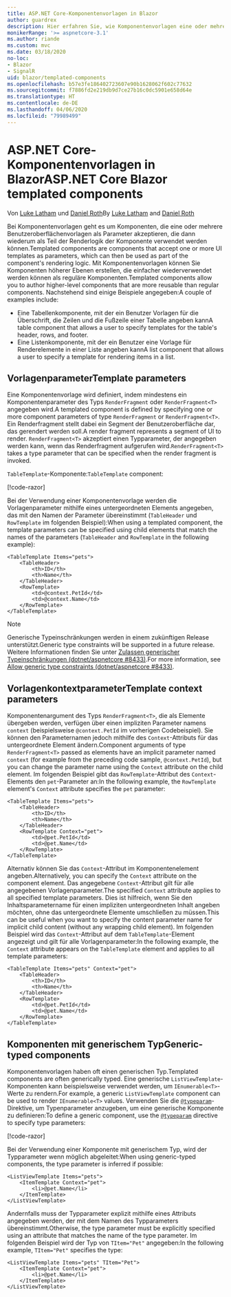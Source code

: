```yaml
---
title: ASP.NET Core-Komponentenvorlagen in Blazor
author: guardrex
description: Hier erfahren Sie, wie Komponentenvorlagen eine oder mehrere Benutzeroberflächenvorlagen als Parameter akzeptieren können, die dann wiederum als Teil der Renderlogik der Komponente verwendet werden können.
monikerRange: '>= aspnetcore-3.1'
ms.author: riande
ms.custom: mvc
ms.date: 03/18/2020
no-loc:
- Blazor
- SignalR
uid: blazor/templated-components
ms.openlocfilehash: b57e3fe186402723607e90b1628062f602c77632
ms.sourcegitcommit: f7886fd2e219db9d7ce27b16c0dc5901e658d64e
ms.translationtype: HT
ms.contentlocale: de-DE
ms.lasthandoff: 04/06/2020
ms.locfileid: "79989499"
---
```

# <a name="aspnet-core-opno-locblazor-templated-components"></a><span data-ttu-id="4c6b8-103">ASP.NET Core-Komponentenvorlagen in Blazor</span><span class="sxs-lookup"><span data-stu-id="4c6b8-103">ASP.NET Core Blazor templated components</span></span>

<span data-ttu-id="4c6b8-104">Von [Luke Latham](https://github.com/guardrex) und [Daniel Roth](https://github.com/danroth27)</span><span class="sxs-lookup"><span data-stu-id="4c6b8-104">By [Luke Latham](https://github.com/guardrex) and [Daniel Roth](https://github.com/danroth27)</span></span>

<span data-ttu-id="4c6b8-105">Bei Komponentenvorlagen geht es um Komponenten, die eine oder mehrere Benutzeroberflächenvorlagen als Parameter akzeptieren, die dann wiederum als Teil der Renderlogik der Komponente verwendet werden können.</span><span class="sxs-lookup"><span data-stu-id="4c6b8-105">Templated components are components that accept one or more UI templates as parameters, which can then be used as part of the component's rendering logic.</span></span> <span data-ttu-id="4c6b8-106">Mit Komponentenvorlagen können Sie Komponenten höherer Ebenen erstellen, die einfacher wiederverwendet werden können als reguläre Komponenten.</span><span class="sxs-lookup"><span data-stu-id="4c6b8-106">Templated components allow you to author higher-level components that are more reusable than regular components.</span></span> <span data-ttu-id="4c6b8-107">Nachstehend sind einige Beispiele angegeben:</span><span class="sxs-lookup"><span data-stu-id="4c6b8-107">A couple of examples include:</span></span>

* <span data-ttu-id="4c6b8-108">Eine Tabellenkomponente, mit der ein Benutzer Vorlagen für die Überschrift, die Zeilen und die Fußzeile einer Tabelle angeben kann</span><span class="sxs-lookup"><span data-stu-id="4c6b8-108">A table component that allows a user to specify templates for the table's header, rows, and footer.</span></span>
* <span data-ttu-id="4c6b8-109">Eine Listenkomponente, mit der ein Benutzer eine Vorlage für Renderelemente in einer Liste angeben kann</span><span class="sxs-lookup"><span data-stu-id="4c6b8-109">A list component that allows a user to specify a template for rendering items in a list.</span></span>

## <a name="template-parameters"></a><span data-ttu-id="4c6b8-110">Vorlagenparameter</span><span class="sxs-lookup"><span data-stu-id="4c6b8-110">Template parameters</span></span>

<span data-ttu-id="4c6b8-111">Eine Komponentenvorlage wird definiert, indem mindestens ein Komponentenparameter des Typs `RenderFragment` oder `RenderFragment<T>` angegeben wird.</span><span class="sxs-lookup"><span data-stu-id="4c6b8-111">A templated component is defined by specifying one or more component parameters of type `RenderFragment` or `RenderFragment<T>`.</span></span> <span data-ttu-id="4c6b8-112">Ein Renderfragment stellt dabei ein Segment der Benutzeroberfläche dar, das gerendert werden soll.</span><span class="sxs-lookup"><span data-stu-id="4c6b8-112">A render fragment represents a segment of UI to render.</span></span> <span data-ttu-id="4c6b8-113">`RenderFragment<T>` akzeptiert einen Typparameter, der angegeben werden kann, wenn das Renderfragment aufgerufen wird.</span><span class="sxs-lookup"><span data-stu-id="4c6b8-113">`RenderFragment<T>` takes a type parameter that can be specified when the render fragment is invoked.</span></span>

<span data-ttu-id="4c6b8-114">`TableTemplate`-Komponente:</span><span class="sxs-lookup"><span data-stu-id="4c6b8-114">`TableTemplate` component:</span></span>

[!code-razor[](common/samples/3.x/BlazorWebAssemblySample/Components/TableTemplate.razor)]

<span data-ttu-id="4c6b8-115">Bei der Verwendung einer Komponentenvorlage werden die Vorlagenparameter mithilfe eines untergeordneten Elements angegeben, das mit den Namen der Parameter übereinstimmt (`TableHeader` und `RowTemplate` im folgenden Beispiel):</span><span class="sxs-lookup"><span data-stu-id="4c6b8-115">When using a templated component, the template parameters can be specified using child elements that match the names of the parameters (`TableHeader` and `RowTemplate` in the following example):</span></span>

```razor
<TableTemplate Items="pets">
    <TableHeader>
        <th>ID</th>
        <th>Name</th>
    </TableHeader>
    <RowTemplate>
        <td>@context.PetId</td>
        <td>@context.Name</td>
    </RowTemplate>
</TableTemplate>
```

> [!NOTE]
> <span data-ttu-id="4c6b8-116">Generische Typeinschränkungen werden in einem zukünftigen Release unterstützt.</span><span class="sxs-lookup"><span data-stu-id="4c6b8-116">Generic type constraints will be supported in a future release.</span></span> <span data-ttu-id="4c6b8-117">Weitere Informationen finden Sie unter [Zulassen generischer Typeinschränkungen (dotnet/aspnetcore #8433)](https://github.com/dotnet/aspnetcore/issues/8433).</span><span class="sxs-lookup"><span data-stu-id="4c6b8-117">For more information, see [Allow generic type constraints (dotnet/aspnetcore #8433)](https://github.com/dotnet/aspnetcore/issues/8433).</span></span>

## <a name="template-context-parameters"></a><span data-ttu-id="4c6b8-118">Vorlagenkontextparameter</span><span class="sxs-lookup"><span data-stu-id="4c6b8-118">Template context parameters</span></span>

<span data-ttu-id="4c6b8-119">Komponentenargument des Typs `RenderFragment<T>`, die als Elemente übergeben werden, verfügen über einen impliziten Parameter namens `context` (beispielsweise `@context.PetId` im vorherigen Codebeispiel). Sie können den Parameternamen jedoch mithilfe des `Context`-Attributs für das untergeordnete Element ändern.</span><span class="sxs-lookup"><span data-stu-id="4c6b8-119">Component arguments of type `RenderFragment<T>` passed as elements have an implicit parameter named `context` (for example from the preceding code sample, `@context.PetId`), but you can change the parameter name using the `Context` attribute on the child element.</span></span> <span data-ttu-id="4c6b8-120">Im folgenden Beispiel gibt das `RowTemplate`-Attribut des `Context`-Elements den `pet`-Parameter an:</span><span class="sxs-lookup"><span data-stu-id="4c6b8-120">In the following example, the `RowTemplate` element's `Context` attribute specifies the `pet` parameter:</span></span>

```razor
<TableTemplate Items="pets">
    <TableHeader>
        <th>ID</th>
        <th>Name</th>
    </TableHeader>
    <RowTemplate Context="pet">
        <td>@pet.PetId</td>
        <td>@pet.Name</td>
    </RowTemplate>
</TableTemplate>
```

<span data-ttu-id="4c6b8-121">Alternativ können Sie das `Context`-Attribut im Komponentenelement angeben.</span><span class="sxs-lookup"><span data-stu-id="4c6b8-121">Alternatively, you can specify the `Context` attribute on the component element.</span></span> <span data-ttu-id="4c6b8-122">Das angegebene `Context`-Attribut gilt für alle angegebenen Vorlagenparameter.</span><span class="sxs-lookup"><span data-stu-id="4c6b8-122">The specified `Context` attribute applies to all specified template parameters.</span></span> <span data-ttu-id="4c6b8-123">Dies ist hilfreich, wenn Sie den Inhaltsparametername für einen impliziten untergeordneten Inhalt angeben möchten, ohne das untergeordnete Elemente umschließen zu müssen.</span><span class="sxs-lookup"><span data-stu-id="4c6b8-123">This can be useful when you want to specify the content parameter name for implicit child content (without any wrapping child element).</span></span> <span data-ttu-id="4c6b8-124">Im folgenden Beispiel wird das `Context`-Attribut auf dem `TableTemplate`-Element angezeigt und gilt für alle Vorlagenparameter:</span><span class="sxs-lookup"><span data-stu-id="4c6b8-124">In the following example, the `Context` attribute appears on the `TableTemplate` element and applies to all template parameters:</span></span>

```razor
<TableTemplate Items="pets" Context="pet">
    <TableHeader>
        <th>ID</th>
        <th>Name</th>
    </TableHeader>
    <RowTemplate>
        <td>@pet.PetId</td>
        <td>@pet.Name</td>
    </RowTemplate>
</TableTemplate>
```

## <a name="generic-typed-components"></a><span data-ttu-id="4c6b8-125">Komponenten mit generischem Typ</span><span class="sxs-lookup"><span data-stu-id="4c6b8-125">Generic-typed components</span></span>

<span data-ttu-id="4c6b8-126">Komponentenvorlagen haben oft einen generischen Typ.</span><span class="sxs-lookup"><span data-stu-id="4c6b8-126">Templated components are often generically typed.</span></span> <span data-ttu-id="4c6b8-127">Eine generische `ListViewTemplate`-Komponenten kann beispielsweise verwendet werden, um `IEnumerable<T>`-Werte zu rendern.</span><span class="sxs-lookup"><span data-stu-id="4c6b8-127">For example, a generic `ListViewTemplate` component can be used to render `IEnumerable<T>` values.</span></span> <span data-ttu-id="4c6b8-128">Verwenden Sie die [`@typeparam`](xref:mvc/views/razor#typeparam)-Direktive, um Typenparameter anzugeben, um eine generische Komponente zu definieren:</span><span class="sxs-lookup"><span data-stu-id="4c6b8-128">To define a generic component, use the [`@typeparam`](xref:mvc/views/razor#typeparam) directive to specify type parameters:</span></span>

[!code-razor[](common/samples/3.x/BlazorWebAssemblySample/Components/ListViewTemplate.razor)]

<span data-ttu-id="4c6b8-129">Bei der Verwendung einer Komponente mit generischem Typ, wird der Typparameter wenn möglich abgeleitet:</span><span class="sxs-lookup"><span data-stu-id="4c6b8-129">When using generic-typed components, the type parameter is inferred if possible:</span></span>

```razor
<ListViewTemplate Items="pets">
    <ItemTemplate Context="pet">
        <li>@pet.Name</li>
    </ItemTemplate>
</ListViewTemplate>
```

<span data-ttu-id="4c6b8-130">Andernfalls muss der Typparameter explizit mithilfe eines Attributs angegeben werden, der mit dem Namen des Typparameters übereinstimmt.</span><span class="sxs-lookup"><span data-stu-id="4c6b8-130">Otherwise, the type parameter must be explicitly specified using an attribute that matches the name of the type parameter.</span></span> <span data-ttu-id="4c6b8-131">Im folgenden Beispiel wird der Typ von `TItem="Pet"` angegeben:</span><span class="sxs-lookup"><span data-stu-id="4c6b8-131">In the following example, `TItem="Pet"` specifies the type:</span></span>

```razor
<ListViewTemplate Items="pets" TItem="Pet">
    <ItemTemplate Context="pet">
        <li>@pet.Name</li>
    </ItemTemplate>
</ListViewTemplate>
```
